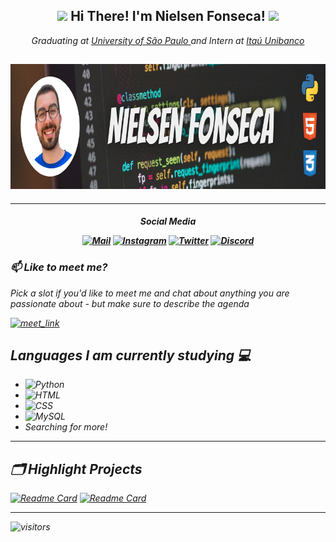 <!-- Header -->
<h2 align='center'><img src="https://emojis.slackmojis.com/emojis/images/1531849430/4246/blob-sunglasses.gif?1531849430" width="30"/> Hi There! I'm Nielsen Fonseca! <img src="https://media2.giphy.com/media/hqU2KkjW5bE2v2Z7Q2/giphy.gif?cid=ecf05e47yc01k5nxnaf184u2w848nwvuq35ddr21hi4xpi97&rid=giphy.gif&ct=ts" width="50"></h2>
<p align='center'><em>Graduating at <a href="https://www5.usp.br/"> University of São Paulo </a> and Intern at <a href="https://www.itau.com.br/"> Itaú Unibanco </a>
  
<h2 align='center' href="https://www.linkedin.com/in/nielsenfonseca">
         <img alt="Banner" src="https://github.com/nielcfonseca/nielcfonseca/blob/main/Banner.png"
         width=900" height="200">
</h2>                         
                                
----------
                                
<h4 align="center">   
                  
Social Media
                  
[![Mail](https://img.shields.io/badge/Gmail-D14836?style=for-the-badge&logo=gmail&logoColor=white)](mailto:nielsen.mfj@gmail.com)  [![Instagram](https://img.shields.io/badge/Instagram-E4405F?style=for-the-badge&logo=instagram&logoColor=white)](https://www.instagram.com/nielsenfonseca/) [![Twitter](https://img.shields.io/badge/Twitter-1DA1F2?style=for-the-badge&logo=twitter&logoColor=white)](https://twitter.com/NielcFonseca) [![Discord](https://img.shields.io/badge/Discord-5865F2?style=for-the-badge&logo=discord&logoColor=white)](https://discordapp.com/channels/@me/Nielc/)
</h4>
                                    
### 📫 Like to meet me?

Pick a slot if you'd like to meet me and chat about anything you are passionate about - but make sure to describe the agenda

<a href="https://calendly.com/nielsenfonseca/30min" target="_blank"><img width="498" alt="meet_link" src="https://user-images.githubusercontent.com/15426564/144297439-f530f383-e73e-41e0-9914-a9b7d3f432e5.png"></a>

## Languages I am currently studying 💻

 - ![Python](https://img.shields.io/badge/Python-FFD43B?style=for-the-badge&logo=python&logoColor=bluee)
 - ![HTML](https://img.shields.io/badge/HTML5-E34F26?style=for-the-badge&logo=html5&logoColor=white)
 - ![CSS](https://img.shields.io/badge/CSS3-1572B6?style=for-the-badge&logo=css3&logoColor=white)
 - ![MySQL](https://img.shields.io/badge/Microsoft_SQL_Server-CC2927?style=for-the-badge&logo=microsoft-sql-server&logoColor=white)
 - Searching for more!
 
 ----------
 
 ## 🗂️ Highlight Projects

[![Readme Card](https://github-readme-stats.vercel.app/api/pin/?username=nielcfonseca&repo=nielcfonseca.github.io )](https://github.com/nielcfonseca/nielcfonseca.github.io)
[![Readme Card](https://github-readme-stats.vercel.app/api/pin/?username=nielcfonseca&repo=nielcfonseca.github.io )](https://github.com/nielcfonseca/Landin-Page-Balle-Bot)

----------

![visitors](https://visitor-badge.laobi.icu/badge?page_id=nielcfonseca.nielcfonseca)   

                                                                                               
                                                                                                          
